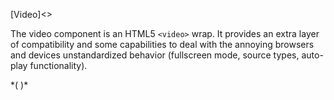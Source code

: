 
[Video]<>

The video component is an HTML5 `<video>` wrap. It provides an extra layer of compatibility and some capabilities to deal with the annoying browsers and devices unstandardized behavior (fullscreen mode, source types, auto-play functionality).

*(
<doc-playground label="Simple Video" format="true" html="true" js="true" css="true" selector="body">
  <template type="html">
    <head>
      <script src='framework/eon/eon.js'></script>
      <script>
        eon.theme = "claro";
        eon.themeSchema = {
          claro: ["eon-video"]
        }
      </script>
      <script>eon.import(['framework/doc-eon/eon/ui/eon-video','framework/doc-eon/custom/doc-playground/doc-showcase'])</script>
      <style>
        doc-showcase .doc-showcase-content {
            height: 420px;
            overflow: hidden;
        }
      </style>
  </head>
  <body>
    <doc-showcase title='Snowy day'>
      <eon-video type="video/mp4" controls="true" src="video/snow.mp4" poster="img/snow.jpg" volume="0.5">
      </eon-video>
    </doc-showcase>
  </body>
  </template>
</doc-playground>
)*

